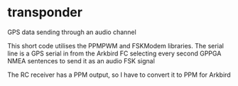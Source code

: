 # transponder
GPS data sending through an audio channel

This short code utilises the PPMPWM and FSKModem libraries.
The serial line is a GPS serial in from the Arkbird FC
selecting every second GPPGA NMEA sentences to send it as an audio FSK signal

The RC receiver has a PPM output, so I have to convert it to PPM for Arkbird
